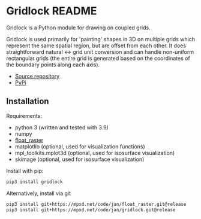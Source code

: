 # Gridlock README

Gridlock is a Python module for drawing on coupled grids.

Gridlock is used primarily for 'painting' shapes in 3D on multiple grids which represent the
same spatial region, but are offset from each other. It does straightforward natural <-> grid unit
conversion and can handle non-uniform rectangular grids (the entire grid is generated based on
the coordinates of the boundary points along each axis).

- [Source repository](https://mpxd.net/code/jan/gridlock)
- [PyPi](https://pypi.org/project/gridlock)


## Installation

Requirements:
* python 3 (written and tested with 3.9)
* numpy
* [float_raster](https://mpxd.net/code/jan/float_raster)
* matplotlib (optional, used for visualization functions)
* mpl_toolkits.mplot3d (optional, used for isosurface visualization)
* skimage (optional, used for isosurface visualization)


Install with pip:
```bash
pip3 install gridlock
```

Alternatively, install via git
```bash
pip3 install git+https://mpxd.net/code/jan/float_raster.git@release
pip3 install git+https://mpxd.net/code/jan/gridlock.git@release
```
